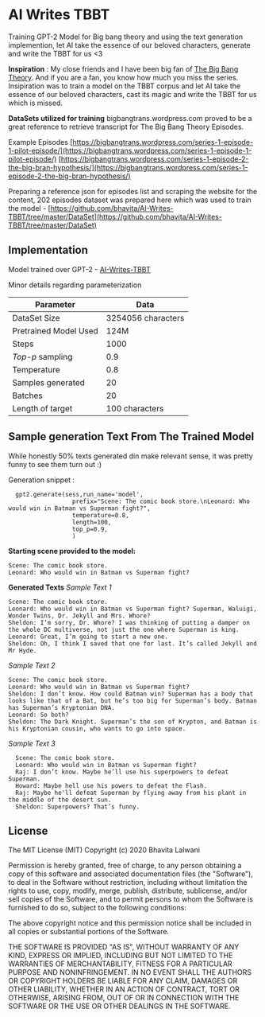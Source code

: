 # AI Writes TBBT
Training GPT-2 Model for Big bang theory and using the text generation implemention, let AI take the essence of our beloved characters, generate and write the TBBT for us <3 

**Inspiration** : 
My close friends and I have been big fan of [The Big Bang Theory](https://en.wikipedia.org/wiki/The_Big_Bang_Theory). And if you are a fan, you know how much you miss the series. Insipiration was to train a model on the TBBT corpus and let AI take the essence of our beloved characters, cast its magic and write the TBBT for us which is missed.

**DataSets utilized for training**
bigbangtrans.wordpress.com proved to be a great reference to retrieve transcript for The Big Bang Theory Episodes. 

Example Episodes 
[https://bigbangtrans.wordpress.com/series-1-episode-1-pilot-episode/](https://bigbangtrans.wordpress.com/series-1-episode-1-pilot-episode/)
[https://bigbangtrans.wordpress.com/series-1-episode-2-the-big-bran-hypothesis/](https://bigbangtrans.wordpress.com/series-1-episode-2-the-big-bran-hypothesis/)

Preparing a reference json for episodes list and scraping the website for the content, 202 episodes dataset was prepared here which was used to train the model - [https://github.com/bhavita/AI-Writes-TBBT/tree/master/DataSet](https://github.com/bhavita/AI-Writes-TBBT/tree/master/DataSet)




## Implementation

Model trained over GPT-2 - [AI-Writes-TBBT]([https://github.com/bhavita/AI-Writes-TBBT/blob/master/AI_Writes_TBBT_Using_GPT_2_Text_Generating_Model.ipynb](https://github.com/bhavita/AI-Writes-TBBT/blob/master/AI_Writes_TBBT_Using_GPT_2_Text_Generating_Model.ipynb))

Minor details regarding parameterization 

| Parameter |Data  |
|-|--|
| DataSet Size|3254056 characters|
| Pretrained Model Used |124M  |
| Steps |1000  |
| _Top-p_ sampling |0.9  |
| Temperature |0.8  |
| Samples generated |20  |
| Batches |20  |
| Length of target |100 characters  |










## Sample generation Text From The Trained Model

While honestly 50% texts generated din make relevant sense, it was pretty funny to see them turn out :) 

Generation snippet : 
  

      gpt2.generate(sess,run_name='model',
                      prefix="Scene: The comic book store.\nLeonard: Who would win in Batman vs Superman fight?",
                      temperature=0.8,
                      length=100,
                      top_p=0.9,
                      )

**Starting scene provided to the model:** 

    Scene: The comic book store.
    Leonard: Who would win in Batman vs Superman fight?
 
 **Generated Texts**
 *Sample Text 1*

    Scene: The comic book store.
    Leonard: Who would win in Batman vs Superman fight? Superman, Waluigi, Wonder Twins, Dr. Jekyll and Mrs. Whore?
    Sheldon: I’m sorry, Dr. Whore? I was thinking of putting a damper on the whole DC multiverse, not just the one where Superman is king.
    Leonard: Great, I’m going to start a new one.
    Sheldon: Oh, I think I saved that one for last. It’s called Jekyll and Mr Hyde.

*Sample Text 2* 

    Scene: The comic book store. 
    Leonard: Who would win in Batman vs Superman fight?
    Sheldon: I don’t know. How could Batman win? Superman has a body that looks like that of a Bat, but he’s too big for Superman’s body. Batman has Superman’s Kryptonian DNA. 
    Leonard: So both? 
    Sheldon: The Dark Knight. Superman’s the son of Krypton, and Batman is his Kryptonian cousin, who wants to go into space.

*Sample Text 3*

      Scene: The comic book store.
      Leonard: Who would win in Batman vs Superman fight?
      Raj: I don’t know. Maybe he’ll use his superpowers to defeat Superman.
      Howard: Maybe hell use his powers to defeat the Flash.
      Raj: Maybe he'll defeat Superman by flying away from his plant in the middle of the desert sun.
      Sheldon: Superpowers? That’s funny.

## License
 
The MIT License (MIT)
Copyright (c) 2020 Bhavita Lalwani 

Permission is hereby granted, free of charge, to any person obtaining a copy of this software and associated documentation files (the "Software"), to deal in the Software without restriction, including without limitation the rights to use, copy, modify, merge, publish, distribute, sublicense, and/or sell copies of the Software, and to permit persons to whom the Software is furnished to do so, subject to the following conditions:

The above copyright notice and this permission notice shall be included in all copies or substantial portions of the Software.

THE SOFTWARE IS PROVIDED "AS IS", WITHOUT WARRANTY OF ANY KIND, EXPRESS OR IMPLIED, INCLUDING BUT NOT LIMITED TO THE WARRANTIES OF MERCHANTABILITY, FITNESS FOR A PARTICULAR PURPOSE AND NONINFRINGEMENT. IN NO EVENT SHALL THE AUTHORS OR COPYRIGHT HOLDERS BE LIABLE FOR ANY CLAIM, DAMAGES OR OTHER LIABILITY, WHETHER IN AN ACTION OF CONTRACT, TORT OR OTHERWISE, ARISING FROM, OUT OF OR IN CONNECTION WITH THE SOFTWARE OR THE USE OR OTHER DEALINGS IN THE SOFTWARE.
